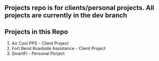 ## Projects repo is for clients/personal projects. All projects are currently in the dev branch

## Projects in this Repo
1. Air Cool PPS - Client Project
2. Fort Bend Roadside Assistance - Client Project
3. SmartFi - Personal Porject
